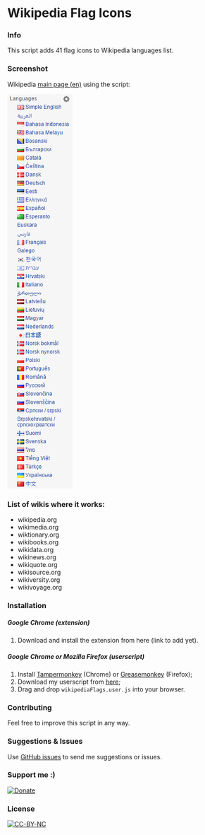 # Wikipedia Flag Icons

### Info
This script adds 41 flag icons to Wikipedia languages list.

### Screenshot
Wikipedia [main page (en)](https://en.wikipedia.org/wiki/Main_Page) using the script:

[![Screenshot](screenshot.png)](#)

### List of wikis where it works:
* wikipedia.org
* wikimedia.org
* wiktionary.org
* wikibooks.org
* wikidata.org
* wikinews.org
* wikiquote.org
* wikisource.org
* wikiversity.org
* wikivoyage.org

### Installation
##### Google Chrome (extension)
1. Download and install the extension from here (link to add yet).

##### Google Chrome or Mozilla Firefox (userscript)
1. Install [Tampermonkey](https://chrome.google.com/webstore/detail/tampermonkey/dhdgffkkebhmkfjojejmpbldmpobfkfo?hl=it) (Chrome) or [Greasemonkey](https://addons.mozilla.org/it/firefox/addon/greasemonkey/) (Firefox);
2. Download my userscript from [here](https://github.com/DavideViolante/Wikipedia-Flag-Icons/raw/master/Userscript/wikipediaFlagIcons.user.js);
3. Drag and drop `wikipediaFlags.user.js` into your browser.

### Contributing
Feel free to improve this script in any way.

### Suggestions & Issues
Use [GitHub issues](https://github.com/DavideViolante/Wikipedia-Flag-Icons/issues) to send me suggestions or issues.

### Support me :)
[![Donate](https://www.paypalobjects.com/en_US/i/btn/btn_donate_LG.gif)](https://www.paypal.com/cgi-bin/webscr?cmd=_s-xclick&hosted_button_id=M3EYKSBP7755A)

### License
[![CC-BY-NC](http://i.creativecommons.org/l/by-nc/3.0/88x31.png)](https://en.wikipedia.org/wiki/Creative_Commons_license)
